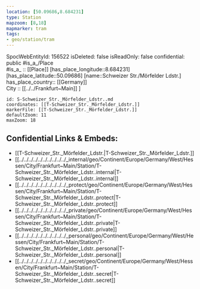 ```yaml
---
location: [50.09686,8.684231] 
type: Station 
mapzoom: [8,18] 
mapmarker: tram 
tags:
- geo/station/tram
---
```

SpocWebEntityId: 156522
isDeleted: false
isReadOnly: false
confidential: public
#is_a_/Place  
#is_a_ :: [[Place]] 
[has_place_longitude::8.684231] 
[has_place_latitude::50.09686] 
[name::Schweizer Str./Mörfelder Ldstr.] 
has_place_country:: [[Germany]]  
City :: [[../../Frankfurt~Main]] ] 


```leaflet
id: S-Schweizer_Str._Mörfelder_Ldstr..md
coordinates: [[T-Schweizer_Str._Mörfelder_Ldstr.]] 
markerFile: [[T-Schweizer_Str._Mörfelder_Ldstr.]] 
defaultZoom: 11 
maxZoom: 18
```


## Confidential Links & Embeds: 
- [[T-Schweizer_Str._Mörfelder_Ldstr.|T-Schweizer_Str._Mörfelder_Ldstr.]] 
- [[../../../../../../../../../../_internal/geo/Continent/Europe/Germany/West/Hessen/City/Frankfurt~Main/Station/T-Schweizer_Str._Mörfelder_Ldstr..internal|T-Schweizer_Str._Mörfelder_Ldstr..internal]] 
- [[../../../../../../../../../../_protect/geo/Continent/Europe/Germany/West/Hessen/City/Frankfurt~Main/Station/T-Schweizer_Str._Mörfelder_Ldstr..protect|T-Schweizer_Str._Mörfelder_Ldstr..protect]] 
- [[../../../../../../../../../../_private/geo/Continent/Europe/Germany/West/Hessen/City/Frankfurt~Main/Station/T-Schweizer_Str._Mörfelder_Ldstr..private|T-Schweizer_Str._Mörfelder_Ldstr..private]] 
- [[../../../../../../../../../../_personal/geo/Continent/Europe/Germany/West/Hessen/City/Frankfurt~Main/Station/T-Schweizer_Str._Mörfelder_Ldstr..personal|T-Schweizer_Str._Mörfelder_Ldstr..personal]] 
- [[../../../../../../../../../../_secret/geo/Continent/Europe/Germany/West/Hessen/City/Frankfurt~Main/Station/T-Schweizer_Str._Mörfelder_Ldstr..secret|T-Schweizer_Str._Mörfelder_Ldstr..secret]] 
